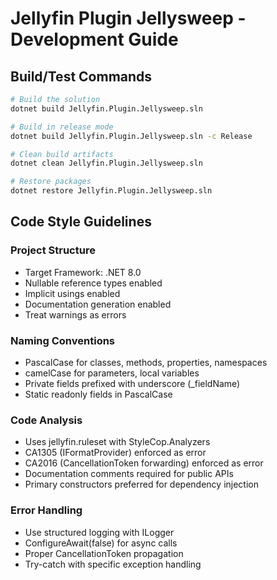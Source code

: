 # Jellyfin Plugin Jellysweep - Development Guide

## Build/Test Commands
```bash
# Build the solution
dotnet build Jellyfin.Plugin.Jellysweep.sln

# Build in release mode
dotnet build Jellyfin.Plugin.Jellysweep.sln -c Release

# Clean build artifacts
dotnet clean Jellyfin.Plugin.Jellysweep.sln

# Restore packages
dotnet restore Jellyfin.Plugin.Jellysweep.sln
```

## Code Style Guidelines

### Project Structure
- Target Framework: .NET 8.0
- Nullable reference types enabled
- Implicit usings enabled
- Documentation generation enabled
- Treat warnings as errors

### Naming Conventions
- PascalCase for classes, methods, properties, namespaces
- camelCase for parameters, local variables
- Private fields prefixed with underscore (_fieldName)
- Static readonly fields in PascalCase

### Code Analysis
- Uses jellyfin.ruleset with StyleCop.Analyzers
- CA1305 (IFormatProvider) enforced as error
- CA2016 (CancellationToken forwarding) enforced as error
- Documentation comments required for public APIs
- Primary constructors preferred for dependency injection

### Error Handling
- Use structured logging with ILogger
- ConfigureAwait(false) for async calls
- Proper CancellationToken propagation
- Try-catch with specific exception handling
